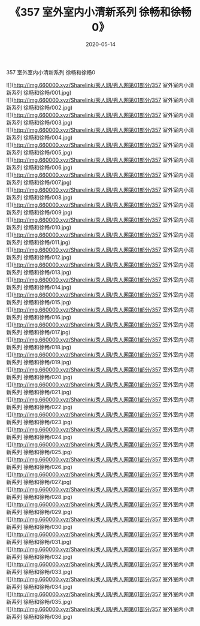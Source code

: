 ﻿---
layout: post
title:  《357 室外室内小清新系列 徐畅和徐畅0》
date:   2020-05-14
img: http://img.660000.xyz/Sharelink/秀人网/秀人网第01部分/357 室外室内小清新系列 徐畅和徐畅0/000.jpg
categories: [美女, 清纯, 唯美]
---

357 室外室内小清新系列 徐畅和徐畅0

  ![](http://img.660000.xyz/Sharelink/秀人网/秀人网第01部分/357 室外室内小清新系列 徐畅和徐畅/001.jpg) <br> ![](http://img.660000.xyz/Sharelink/秀人网/秀人网第01部分/357 室外室内小清新系列 徐畅和徐畅/002.jpg) <br> ![](http://img.660000.xyz/Sharelink/秀人网/秀人网第01部分/357 室外室内小清新系列 徐畅和徐畅/003.jpg) <br> ![](http://img.660000.xyz/Sharelink/秀人网/秀人网第01部分/357 室外室内小清新系列 徐畅和徐畅/004.jpg) <br> ![](http://img.660000.xyz/Sharelink/秀人网/秀人网第01部分/357 室外室内小清新系列 徐畅和徐畅/005.jpg) <br> ![](http://img.660000.xyz/Sharelink/秀人网/秀人网第01部分/357 室外室内小清新系列 徐畅和徐畅/006.jpg) <br> ![](http://img.660000.xyz/Sharelink/秀人网/秀人网第01部分/357 室外室内小清新系列 徐畅和徐畅/007.jpg) <br> ![](http://img.660000.xyz/Sharelink/秀人网/秀人网第01部分/357 室外室内小清新系列 徐畅和徐畅/008.jpg) <br> ![](http://img.660000.xyz/Sharelink/秀人网/秀人网第01部分/357 室外室内小清新系列 徐畅和徐畅/009.jpg) <br> ![](http://img.660000.xyz/Sharelink/秀人网/秀人网第01部分/357 室外室内小清新系列 徐畅和徐畅/010.jpg) <br> ![](http://img.660000.xyz/Sharelink/秀人网/秀人网第01部分/357 室外室内小清新系列 徐畅和徐畅/011.jpg) <br> ![](http://img.660000.xyz/Sharelink/秀人网/秀人网第01部分/357 室外室内小清新系列 徐畅和徐畅/012.jpg) <br> ![](http://img.660000.xyz/Sharelink/秀人网/秀人网第01部分/357 室外室内小清新系列 徐畅和徐畅/013.jpg) <br> ![](http://img.660000.xyz/Sharelink/秀人网/秀人网第01部分/357 室外室内小清新系列 徐畅和徐畅/014.jpg) <br> ![](http://img.660000.xyz/Sharelink/秀人网/秀人网第01部分/357 室外室内小清新系列 徐畅和徐畅/015.jpg) <br> ![](http://img.660000.xyz/Sharelink/秀人网/秀人网第01部分/357 室外室内小清新系列 徐畅和徐畅/016.jpg) <br> ![](http://img.660000.xyz/Sharelink/秀人网/秀人网第01部分/357 室外室内小清新系列 徐畅和徐畅/017.jpg) <br> ![](http://img.660000.xyz/Sharelink/秀人网/秀人网第01部分/357 室外室内小清新系列 徐畅和徐畅/018.jpg) <br> ![](http://img.660000.xyz/Sharelink/秀人网/秀人网第01部分/357 室外室内小清新系列 徐畅和徐畅/019.jpg) <br> ![](http://img.660000.xyz/Sharelink/秀人网/秀人网第01部分/357 室外室内小清新系列 徐畅和徐畅/020.jpg) <br> ![](http://img.660000.xyz/Sharelink/秀人网/秀人网第01部分/357 室外室内小清新系列 徐畅和徐畅/021.jpg) <br> ![](http://img.660000.xyz/Sharelink/秀人网/秀人网第01部分/357 室外室内小清新系列 徐畅和徐畅/022.jpg) <br> ![](http://img.660000.xyz/Sharelink/秀人网/秀人网第01部分/357 室外室内小清新系列 徐畅和徐畅/023.jpg) <br> ![](http://img.660000.xyz/Sharelink/秀人网/秀人网第01部分/357 室外室内小清新系列 徐畅和徐畅/024.jpg) <br> ![](http://img.660000.xyz/Sharelink/秀人网/秀人网第01部分/357 室外室内小清新系列 徐畅和徐畅/025.jpg) <br> ![](http://img.660000.xyz/Sharelink/秀人网/秀人网第01部分/357 室外室内小清新系列 徐畅和徐畅/026.jpg) <br> ![](http://img.660000.xyz/Sharelink/秀人网/秀人网第01部分/357 室外室内小清新系列 徐畅和徐畅/027.jpg) <br> ![](http://img.660000.xyz/Sharelink/秀人网/秀人网第01部分/357 室外室内小清新系列 徐畅和徐畅/028.jpg) <br> ![](http://img.660000.xyz/Sharelink/秀人网/秀人网第01部分/357 室外室内小清新系列 徐畅和徐畅/029.jpg) <br> ![](http://img.660000.xyz/Sharelink/秀人网/秀人网第01部分/357 室外室内小清新系列 徐畅和徐畅/030.jpg) <br> ![](http://img.660000.xyz/Sharelink/秀人网/秀人网第01部分/357 室外室内小清新系列 徐畅和徐畅/031.jpg) <br> ![](http://img.660000.xyz/Sharelink/秀人网/秀人网第01部分/357 室外室内小清新系列 徐畅和徐畅/032.jpg) <br> ![](http://img.660000.xyz/Sharelink/秀人网/秀人网第01部分/357 室外室内小清新系列 徐畅和徐畅/033.jpg) <br> ![](http://img.660000.xyz/Sharelink/秀人网/秀人网第01部分/357 室外室内小清新系列 徐畅和徐畅/034.jpg) <br> ![](http://img.660000.xyz/Sharelink/秀人网/秀人网第01部分/357 室外室内小清新系列 徐畅和徐畅/035.jpg) <br> ![](http://img.660000.xyz/Sharelink/秀人网/秀人网第01部分/357 室外室内小清新系列 徐畅和徐畅/036.jpg) <br>